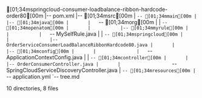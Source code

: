 [01;34mspringcloud-consumer-loadbalance-ribbon-hardcode-order80[00m
|-- pom.xml
|-- [01;34msrc[00m
|   `-- [01;34mmain[00m
|       |-- [01;34mjava[00m
|       |   `-- [01;34morg[00m
|       |       `-- [01;34mopenatom[00m
|       |           |-- [01;34mmyrule[00m
|       |           |   `-- MySelfRule.java
|       |           `-- [01;34mspringcloud[00m
|       |               |-- OrderServiceConsumerLoadBalanceRibbonHardcode80.java
|       |               |-- [01;34mconfig[00m
|       |               |   `-- ApplicationContextConfig.java
|       |               `-- [01;34mcontroller[00m
|       |                   |-- OrderConsumerController.java
|       |                   `-- SpringCloudServiceDiscoveryController.java
|       `-- [01;34mresources[00m
|           `-- application.yml
`-- tree.md

10 directories, 8 files
